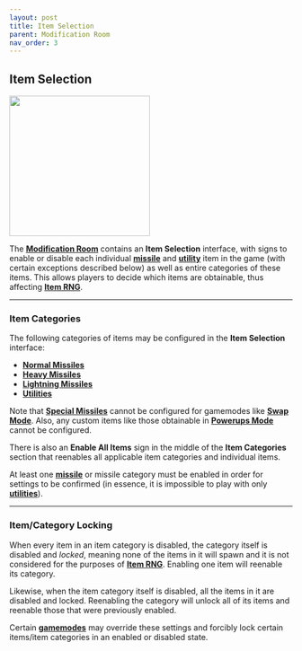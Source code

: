 ```yaml
---
layout: post
title: Item Selection
parent: Modification Room
nav_order: 3
---
```

**Item Selection**
---

<div id="art_image">
    <img src="https://zeroniaserver.github.io/RocketRidersWiki/images/item_selection.png" width="250"  />
</div>

The **[Modification Room](https://zeroniaserver.github.io/RocketRidersWiki/modification_room)** contains an **Item Selection** interface, with signs to enable or disable each individual **[missile](https://zeroniaserver.github.io/RocketRidersWiki/missiles)** and **[utility](https://zeroniaserver.github.io/RocketRidersWiki/utilities)** item in the game (with certain exceptions described below) as well as entire categories of these items. This allows players to decide which items are obtainable, thus affecting **[Item RNG](https://zeroniaserver.github.io/RocketRidersWiki/behind_the_scenes/item_rng)**.

---
### Item Categories

The following categories of items may be configured in the **Item Selection** interface:
- **[Normal Missiles](https://zeroniaserver.github.io/RocketRidersWiki/missiles/normal_missiles)**
- **[Heavy Missiles](https://zeroniaserver.github.io/RocketRidersWiki/missiles/heavy_missiles)**
- **[Lightning Missiles](https://zeroniaserver.github.io/RocketRidersWiki/missiles/lightning_missiles)**
- **[Utilities](https://zeroniaserver.github.io/RocketRidersWiki/utilites)**

Note that **[Special Missiles](https://zeroniaserver.github.io/RocketRidersWiki/missiles/powerups)** cannot be configured for gamemodes like **[Swap Mode](https://zeroniaserver.github.io/RocketRidersWiki/gamemodes/swap)**. Also, any custom items like those obtainable in **[Powerups Mode](https://zeroniaserver.github.io/RocketRidersWiki/gamemodes/powerups)** cannot be configured.

There is also an **Enable All Items** sign in the middle of the **Item Categories** section that reenables all applicable item categories and individual items.

At least one **[missile](https://zeroniaserver.github.io/RocketRidersWiki/missiles)** or missile category must be enabled in order for settings to be confirmed (in essence, it is impossible to play with only **[utilities](https://zeroniaserver.github.io/RocketRidersWiki/utilities)**).

---
### Item/Category Locking

When every item in an item category is disabled, the category itself is disabled and *locked*, meaning none of the items in it will spawn and it is not considered for the purposes of **[Item RNG](https://zeroniaserver.github.io/RocketRidersWiki/behind_the_scenes/item_rng)**. Enabling one item will reenable its category.

Likewise, when the item category itself is disabled, all the items in it are disabled and locked. Reenabling the category will unlock all of its items and reenable those that were previously enabled.

Certain **[gamemodes](https://zeroniaserver.github.io/RocketRidersWiki/gamemodes)** may override these settings and forcibly lock certain items/item categories in an enabled or disabled state.